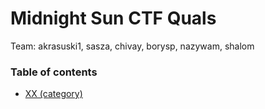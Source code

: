 # Midnight Sun CTF Quals

Team: akrasuski1, sasza, chivay, borysp, nazywam, shalom

### Table of contents

* [XX (category)](XX)
